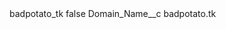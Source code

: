 <?xml version="1.0" encoding="UTF-8"?>
<CustomMetadata xmlns="http://soap.sforce.com/2006/04/metadata" xmlns:xsi="http://www.w3.org/2001/XMLSchema-instance" xmlns:xsd="http://www.w3.org/2001/XMLSchema">
    <label>badpotato_tk</label>
    <protected>false</protected>
    <values>
        <field>Domain_Name__c</field>
        <value xsi:type="xsd:string">badpotato.tk</value>
    </values>
</CustomMetadata>
